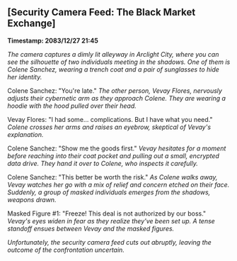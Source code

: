[Security Camera Feed: The Black Market Exchange]
---
**Timestamp: 2083/12/27 21:45**

*The camera captures a dimly lit alleyway in Arclight City, where you can see the silhouette of two individuals meeting in the shadows. One of them is Colene Sanchez, wearing a trench coat and a pair of sunglasses to hide her identity.*

Colene Sanchez: "You're late."
*The other person, Vevay Flores, nervously adjusts their cybernetic arm as they approach Colene. They are wearing a hoodie with the hood pulled over their head.*

Vevay Flores: "I had some... complications. But I have what you need."
*Colene crosses her arms and raises an eyebrow, skeptical of Vevay's explanation.*

Colene Sanchez: "Show me the goods first."
*Vevay hesitates for a moment before reaching into their coat pocket and pulling out a small, encrypted data drive. They hand it over to Colene, who inspects it carefully.*

Colene Sanchez: "This better be worth the risk."
*As Colene walks away, Vevay watches her go with a mix of relief and concern etched on their face. Suddenly, a group of masked individuals emerges from the shadows, weapons drawn.*

Masked Figure #1: "Freeze! This deal is not authorized by our boss."
*Vevay's eyes widen in fear as they realize they've been set up. A tense standoff ensues between Vevay and the masked figures.*

*Unfortunately, the security camera feed cuts out abruptly, leaving the outcome of the confrontation uncertain.*